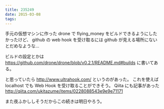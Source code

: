 ```yaml
---
title: 235249
date: 2015-03-08
tags:
---
```


手元の仮想マシンに作った drone で flying_money をビルドできるようにしたかったけど、
github の web hook を受け取るには github が見える場所にないとだめなような...

ビルドの設定とかは https://github.com/drone/drone/blob/v0.2.1/README.md#builds に書いてある。

と思っていたら http://www.ultrahook.com/ というのがあった。
これを使えば localhost でも Web Hook を受け取ることができそう。
Qiita にも記事があった http://qiita.com/ukitazume/items/0228088543e9e9e71171

また夜ふかししそうだからこの続きは明日やろう。
